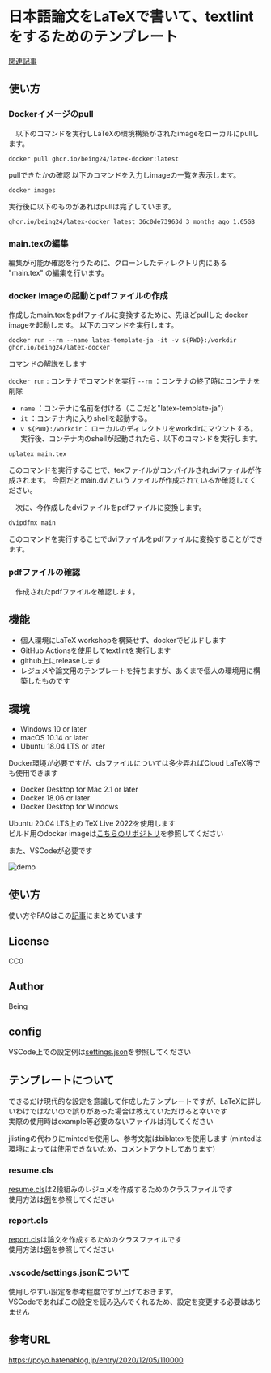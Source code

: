 # 日本語論文をLaTeXで書いて、textlintをするためのテンプレート
[関連記事](https://qiita.com/k_uki512/items/728605e4dc25b2706baf)
## 使い方
### Dockerイメージのpull
　以下のコマンドを実行しLaTeXの環境構築がされたimageをローカルにpullします。

```
docker pull ghcr.io/being24/latex-docker:latest
```
pullできたかの確認
以下のコマンドを入力しimageの一覧を表示します。  
```
docker images
```
実行後に以下のものがあればpullは完了しています。  
```
ghcr.io/being24/latex-docker latest 36c0de73963d 3 months ago 1.65GB
```
### main.texの編集
編集が可能か確認を行うために、クローンしたディレクトリ内にある "main.tex" の編集を行います。
### docker imageの起動とpdfファイルの作成
作成したmain.texをpdfファイルに変換するために、先ほどpullした docker imageを起動します。
以下のコマンドを実行します。
```
docker run --rm --name latex-template-ja -it -v ${PWD}:/workdir ghcr.io/being24/latex-docker
```
コマンドの解説をします

```docker run``` : コンテナでコマンドを実行
```--rm``` ：コンテナの終了時にコンテナを削除
- ```name``` ：コンテナに名前を付ける（ここだと"latex-template-ja"）
- ```it``` ：コンテナ内に入りshellを起動する。
- ```v ${PWD}:/workdir```： ローカルのディレクトリをworkdirにマウントする。
実行後、コンテナ内のshellが起動されたら、以下のコマンドを実行します。
```
uplatex main.tex
```
このコマンドを実行することで、texファイルがコンパイルされdviファイルが作成されます。
今回だとmain.dviというファイルが作成されているか確認してください。  

　次に、今作成したdviファイルをpdfファイルに変換します。  
```
dvipdfmx main
```
このコマンドを実行することでdviファイルをpdfファイルに変換することができます。
### pdfファイルの確認
　作成されたpdfファイルを確認します。
## 機能

* 個人環境にLaTeX workshopを構築せず、dockerでビルドします
* GitHub Actionsを使用してtextlintを実行します
* github上にreleaseします
* レジュメや論文用のテンプレートを持ちますが、あくまで個人の環境用に構築したものです

## 環境

* Windows 10 or later
* macOS 10.14 or later
* Ubuntu 18.04 LTS or later

Docker環境が必要ですが、clsファイルについては多少弄ればCloud LaTeX等でも使用できます

* Docker Desktop for Mac 2.1 or later
* Docker 18.06 or later
* Docker Desktop for Windows

Ubuntu 20.04 LTS上の TeX Live 2022を使用します  
ビルド用のdocker imageは[こちらのリポジトリ](https://github.com/being24/latex-docker)を参照してください

また、VSCodeが必要です

![demo](example/figures/screenshot.png)

## 使い方

使い方やFAQはこの[記事](https://zenn.dev/being/articles/how-to-use-my-latex)にまとめています

## License

CC0

## Author

Being

## config

VSCode上での設定例は[settings.json](.vscode/settings.json)を参照してください

## テンプレートについて

できるだけ現代的な設定を意識して作成したテンプレートですが、LaTeXに詳しいわけではないので誤りがあった場合は教えていただけると幸いです  
実際の使用時はexample等必要のないファイルは消してください

jlistingの代わりにmintedを使用し、参考文献はbiblatexを使用します
(mintedは環境によっては使用できないため、コメントアウトしてあります)

### resume.cls

[resume.cls](/classes/resume.cls)は2段組みのレジュメを作成するためのクラスファイルです  
使用方法は[例](/example/tex/resume_template.tex)を参照してください

### report.cls

[report.cls](/classes/report.cls)は論文を作成するためのクラスファイルです  
使用方法は[例](/example/tex/report_template.tex)を参照してください

### .vscode/settings.jsonについて

使用しやすい設定を参考程度ですが上げておきます。  
VSCodeであればこの設定を読み込んでくれるため、設定を変更する必要はありません

## 参考URL

<https://poyo.hatenablog.jp/entry/2020/12/05/110000>
